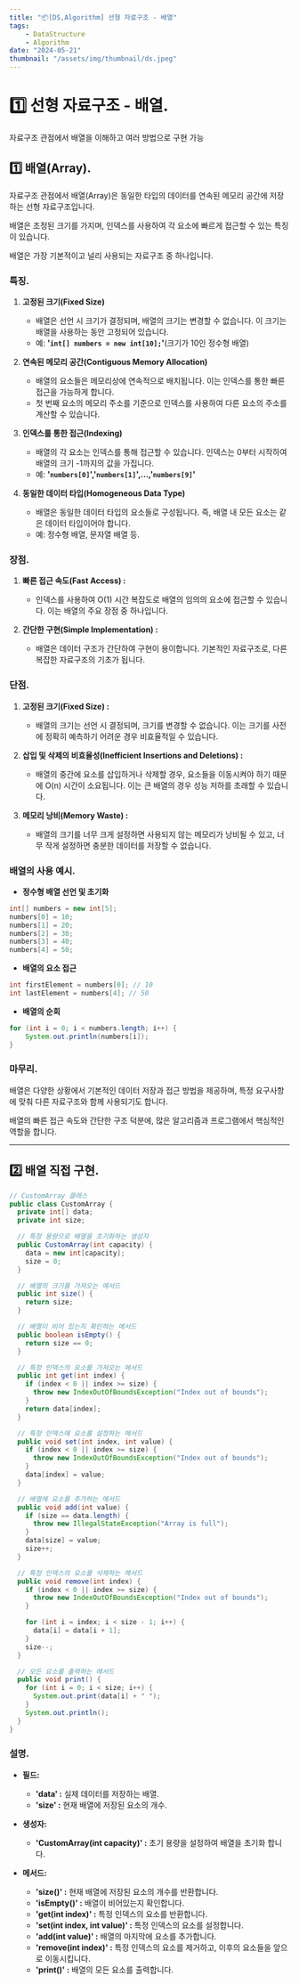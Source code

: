 ```yaml
---
title: "📦[DS,Algorithm] 선형 자료구조 - 배열"
tags:
    - DataStructure
    - Algorithm
date: "2024-05-21"
thumbnail: "/assets/img/thumbnail/ds.jpeg"
---
```


# 1️⃣ 선형 자료구조 - 배열.

자료구조 관점에서 배열을 이해하고 여러 방법으로 구현 가능

## 1️⃣ 배열(Array).

자료구조 관점에서 배열(Array)은 동일한 타입의 데이터를 연속된 메모리 공간에 저장하는 선형 자료구조입니다.

배열은 조정된 크기를 가지며, 인덱스를 사용하여 각 요소에 빠르게 접근할 수 있는 특징이 있습니다.

배열은 가장 기본적이고 널리 사용되는 자료구조 중 하나입니다.

### 특징.
1. **고정된 크기(Fixed Size)**
    - 배열은 선언 시 크기가 결정되며, 배열의 크기는 변경할 수 없습니다. 이 크기는 배열을 사용하는 동안 고정되어 있습니다.
    - 예: **'`int[] numbers = new int[10];`'**(크기가 10인 정수형 배열)

2. **연속된 메모리 공간(Contiguous Memory Allocation)**
    - 배열의 요소들은 메모리상에 연속적으로 배치됩니다. 이는 인덱스를 통한 빠른 접근을 가능하게 합니다.
    - 첫 번째 요소의 메모리 주소를 기준으로 인덱스를 사용하여 다른 요소의 주소를 계산할 수 있습니다.

3. **인덱스를 통한 접근(Indexing)**
    - 배열의 각 요소는 인덱스를 통해 접근할 수 있습니다. 인덱스는 0부터 시작하여 배열의 크기 -1까지의 값을 가집니다.
    - 예: **'`numbers[0]`','`numbers[1]`',...,'`numbers[9]`'**

4. **동일한 데이터 타입(Homogeneous Data Type)**
    - 배열은 동일한 데이터 타입의 요소들로 구성됩니다. 즉, 배열 내 모든 요소는 같은 데이터 타입이어야 합니다.
    - 예: 정수형 배열, 문자열 배열 등.

### 장점.
1. **빠른 접근 속도(Fast Access) :**
    - 인덱스를 사용하여 O(1) 시간 복잡도로 배열의 임의의 요소에 접근할 수 있습니다. 이는 배열의 주요 장점 중 하나입니다.

2. **간단한 구현(Simple Implementation) :**
    - 배열은 데이터 구조가 간단하여 구현이 용이합니다. 기본적인 자료구조로, 다른 복잡한 자료구조의 기초가 됩니다.

### 단점.

1. **고정된 크기(Fixed Size) :**
    - 배열의 크기는 선언 시 결정되며, 크기를 변경할 수 없습니다. 이는 크기를 사전에 정확히 예측하기 어려운 경우 비효율적일 수 있습니다.

2. **삽입 및 삭제의 비효율성(Inefficient Insertions and Deletions) :**
    - 배열의 중간에 요소를 삽입하거나 삭제할 경우, 요소들을 이동시켜야 하기 때문에 O(n) 시간이 소요됩니다. 이는 큰 배열의 경우 성능 저하를 초래할 수 있습니다.

3. **메모리 낭비(Memory Waste) :**
    - 배열의 크기를 너무 크게 설정하면 사용되지 않는 메모리가 낭비될 수 있고, 너무 작게 설정하면 충분한 데이터를 저장할 수 없습니다.

### 배열의 사용 예시.

- **정수형 배열 선언 및 초기화**
```java
int[] numbers = new int[5];
numbers[0] = 10;
numbers[1] = 20;
numbers[2] = 30;
numbers[3] = 40;
numbers[4] = 50;
```

- **배열의 요소 접근**
```java
int firstElement = numbers[0]; // 10
int lastElement = numbers[4]; // 50
```

- **배열의 순회**
```java
for (int i = 0; i < numbers.length; i++) {
    System.out.println(numbers[i]);
}
```

### 마무리.

배열은 다양한 상황에서 기본적인 데이터 저장과 접근 방법을 제공하며, 특정 요구사항에 맞춰 다른 자료구조와 함께 사용되기도 합니다.

배열의 빠른 접근 속도와 간단한 구조 덕분에, 많은 알고리즘과 프로그램에서 핵심적인 역할을 합니다.

---

## 2️⃣ 배열 직접 구현.
```java
// CustomArray 클래스
public class CustomArray {
  private int[] data;
  private int size;

  // 특정 용량으로 배열을 초기화하는 생성자
  public CustomArray(int capacity) {
    data = new int[capacity];
    size = 0;
  }

  // 배열의 크기를 가져오는 메서드
  public int size() {
    return size;
  }

  // 배열이 비어 있는지 확인하는 메서드
  public boolean isEmpty() {
    return size == 0;
  }

  // 특정 인덱스의 요소를 가져오는 메서드
  public int get(int index) {
    if (index < 0 || index >= size) {
      throw new IndexOutOfBoundsException("Index out of bounds");
    }
    return data[index];
  }

  // 특정 인덱스에 요소를 설정하는 메서드
  public void set(int index, int value) {
    if (index < 0 || index >= size) {
      throw new IndexOutOfBoundsException("Index out of bounds");
    }
    data[index] = value;
  }

  // 배열에 요소를 추가하는 메서드
  public void add(int value) {
    if (size == data.length) {
      throw new IllegalStateException("Array is full");
    }
    data[size] = value;
    size++;
  }

  // 특정 인덱스의 요소를 삭제하는 메서드
  public void remove(int index) {
    if (index < 0 || index >= size) {
      throw new IndexOutOfBoundsException("Index out of bounds");
    }

    for (int i = index; i < size - 1; i++) {
      data[i] = data[i + 1];
    }
    size--;
  }

  // 모든 요소를 출력하는 메서드
  public void print() {
    for (int i = 0; i < size; i++) {
      System.out.print(data[i] + " ");
    }
    System.out.println();
  }
}
```

### 설명.
- **필드:**
    - **'data' :** 실제 데이터를 저장하는 배열.
    - **'size' :** 현재 배열에 저장된 요소의 개수.

- **생성자:**
    - **'CustomArray(int capacity)' :** 초기 용량을 설정하여 배열을 초기화 합니다.

- **메서드:**
    - **'size()' :** 현재 배열에 저장된 요소의 개수를 반환합니다.
    - **'isEmpty()' :** 배열이 비어있는지 확인합니다.
    - **'get(int index)' :** 특정 인덱스의 요소를 반환합니다.
    - **'set(int index, int value)' :** 특정 인덱스의 요소를 설정합니다.
    - **'add(int value)' :** 배열의 마지막에 요소를 추가합니다.
    - **'remove(int index)' :** 특정 인덱스의 요소를 제거하고, 이후의 요소들을 앞으로 이동시킵니다.
    - **'print()' :** 배열의 모든 요소를 출력합니다.
